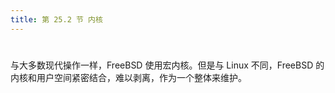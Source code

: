 ```yaml
---
title: 第 25.2 节 内核
---
```

# 

与大多数现代操作一样，FreeBSD 使用宏内核。但是与 Linux 不同，FreeBSD 的内核和用户空间紧密结合，难以剥离，作为一个整体来维护。

